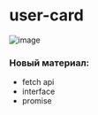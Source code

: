 <h1>user-card</h1>

![image](https://user-images.githubusercontent.com/85391921/200194486-04d208cc-3d77-4d3d-9799-909ee61efbcc.png)

<h3>Новый материал:</h3>

* fetch api
* interface
* promise
